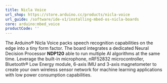 ```yaml
---
title: Nicla Voice
url_shop: https://store.arduino.cc/products/nicla-voice
url_guide: /software/ide-v1/installing-mbed-os-nicla-boards
core: arduino:mbed_voice
productCode: ''
---
```


The Arduino® Nicla Voice packs speech recognition capabilities on the edge into a tiny form factor. The board integrates a dedicated Neural Decision Processor **NDP120** able to run multiple AI algorithms at the same time. Leverage the built-in microphone, nRF52832 microcontroller, Bluetooth® Low Energy module,  6-axis IMU and 3-axis magnetometer to create your own wireless sensor network for machine learning applications with low power consumption capabilities.
